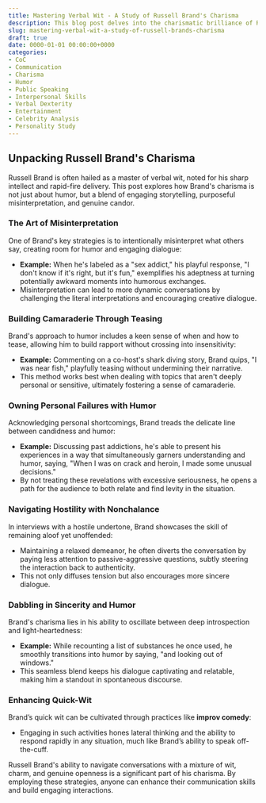 ```yaml
---
title: Mastering Verbal Wit - A Study of Russell Brand's Charisma
description: This blog post delves into the charismatic brilliance of Russell Brand, analyzing key aspects of his verbal dexterity and charm.
slug: mastering-verbal-wit-a-study-of-russell-brands-charisma
draft: true
date: 0000-01-01 00:00:00+0000
categories:
- CoC
- Communication
- Charisma
- Humor
- Public Speaking
- Interpersonal Skills
- Verbal Dexterity
- Entertainment
- Celebrity Analysis
- Personality Study
---
```


## Unpacking Russell Brand's Charisma

Russell Brand is often hailed as a master of verbal wit, noted for his sharp intellect and rapid-fire delivery. This post explores how Brand's charisma is not just about humor, but a blend of engaging storytelling, purposeful misinterpretation, and genuine candor.

### The Art of Misinterpretation

One of Brand's key strategies is to intentionally misinterpret what others say, creating room for humor and engaging dialogue:

- **Example:** When he's labeled as a "sex addict," his playful response, "I don't know if it's right, but it's fun," exemplifies his adeptness at turning potentially awkward moments into humorous exchanges.
- Misinterpretation can lead to more dynamic conversations by challenging the literal interpretations and encouraging creative dialogue.

### Building Camaraderie Through Teasing

Brand's approach to humor includes a keen sense of when and how to tease, allowing him to build rapport without crossing into insensitivity:

- **Example:** Commenting on a co-host's shark diving story, Brand quips, "I was near fish," playfully teasing without undermining their narrative.
- This method works best when dealing with topics that aren't deeply personal or sensitive, ultimately fostering a sense of camaraderie.

### Owning Personal Failures with Humor

Acknowledging personal shortcomings, Brand treads the delicate line between candidness and humor:

- **Example:** Discussing past addictions, he's able to present his experiences in a way that simultaneously garners understanding and humor, saying, "When I was on crack and heroin, I made some unusual decisions."
- By not treating these revelations with excessive seriousness, he opens a path for the audience to both relate and find levity in the situation.

### Navigating Hostility with Nonchalance

In interviews with a hostile undertone, Brand showcases the skill of remaining aloof yet unoffended:

- Maintaining a relaxed demeanor, he often diverts the conversation by paying less attention to passive-aggressive questions, subtly steering the interaction back to authenticity.
- This not only diffuses tension but also encourages more sincere dialogue.

### Dabbling in Sincerity and Humor

Brand's charisma lies in his ability to oscillate between deep introspection and light-heartedness:

- **Example:** While recounting a list of substances he once used, he smoothly transitions into humor by saying, "and looking out of windows."
- This seamless blend keeps his dialogue captivating and relatable, making him a standout in spontaneous discourse.

### Enhancing Quick-Wit

Brand’s quick wit can be cultivated through practices like **improv comedy**:

- Engaging in such activities hones lateral thinking and the ability to respond rapidly in any situation, much like Brand’s ability to speak off-the-cuff.

Russell Brand's ability to navigate conversations with a mixture of wit, charm, and genuine openness is a significant part of his charisma. By employing these strategies, anyone can enhance their communication skills and build engaging interactions.
